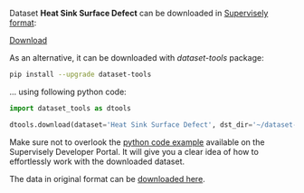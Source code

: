Dataset **Heat Sink Surface Defect** can be downloaded in [Supervisely format](https://developer.supervisely.com/api-references/supervisely-annotation-json-format):

 [Download](https://assets.supervisely.com/supervisely-supervisely-assets-public/teams_storage/P/t/R6/CqJTbTpb8CE4RIDfU512eI5tPejLBGrvKU8JFnqBPOL6f9rjkce38JWBQTgNNCR8MnKCNTYGokpt0iBiBSIN6QqoiXKtQFdPHzc7m9VLeO1soVRMTa1ZRpgQyX2Y.tar)

As an alternative, it can be downloaded with *dataset-tools* package:
``` bash
pip install --upgrade dataset-tools
```

... using following python code:
``` python
import dataset_tools as dtools

dtools.download(dataset='Heat Sink Surface Defect', dst_dir='~/dataset-ninja/')
```
Make sure not to overlook the [python code example](https://developer.supervisely.com/getting-started/python-sdk-tutorials/iterate-over-a-local-project) available on the Supervisely Developer Portal. It will give you a clear idea of how to effortlessly work with the downloaded dataset.

The data in original format can be [downloaded here](https://www.kaggle.com/datasets/kaifengyang/heat-sink-surface-defect-dataset/download?datasetVersionNumber=1).